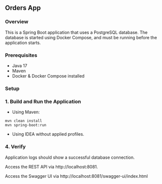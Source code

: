 ## Orders App
### Overview

This is a Spring Boot application that uses a PostgreSQL database. The database is started using Docker Compose, and must be running before the application starts.

### Prerequisites

* Java 17
* Maven
* Docker & Docker Compose installed

### Setup

### 1. Build and Run the Application

* Using Maven:

```
mvn clean install
mvn spring-boot:run
```

* Using IDEA without applied profiles.

### 4. Verify

Application logs should show a successful database connection.

Access the REST API via http://localhost:8081.

Access the Swagger UI via http://localhost:8081/swagger-ui/index.html

